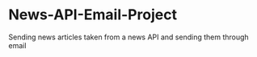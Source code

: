 # News-API-Email-Project
Sending news articles taken from a news API and sending them through email 
